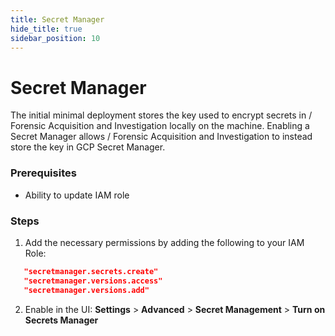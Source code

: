 ```yaml
---
title: Secret Manager
hide_title: true
sidebar_position: 10
---
```


# Secret Manager

The initial minimal deployment stores the key used to encrypt secrets in / Forensic Acquisition and Investigation locally on the machine. Enabling a Secret Manager allows / Forensic Acquisition and Investigation to instead store the key in GCP Secret Manager.

### Prerequisites

   - Ability to update IAM role

### Steps

1. Add the necessary permissions by adding the following to your IAM Role:

```json
   "secretmanager.secrets.create"
   "secretmanager.versions.access"
   "secretmanager.versions.add"
```

2. Enable in the UI: **Settings** > **Advanced** > **Secret Management** > **Turn on Secrets Manager**



